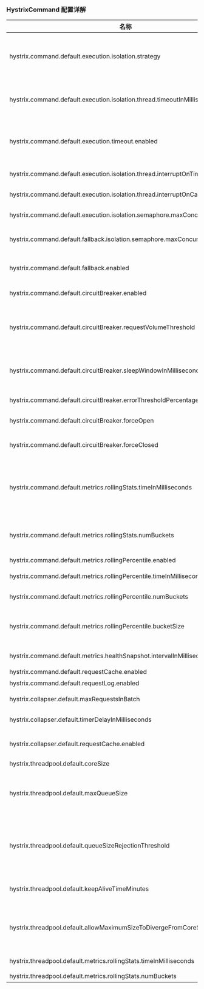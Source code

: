 
### HystrixCommand 配置详解

|名称|说明|
|----|----|
|hystrix.command.default.execution.isolation.strategy|该配置用来指定隔离策略，具体策略有下面 2 种<br>THREAD：线程隔离，在单独的线程上执行，并发请求受线程池大小的控制<br>SEMAPHORE：信号量隔离，在调用线程上执行，并发请求受信号量计数器的限制|
|hystrix.command.default.execution.isolation.thread.timeoutInMilliseconds|该配置用于 HystrixCommand 执行的超时时间设置，当 HystrixCommand 执行的时间超过了该配置所设置的数值后就会进入服务降级处理，单位是毫秒，默认值为 1000|
|hystrix.command.default.execution.timeout.enabled|该配置用于确定是否启用 execution.isolation.thread.timeoutInMilliseconds 设置的超时时间，默认值为 true.设置为 false 后 execution.isolation.thread.timeoutInMilliseconds 配置也将失效|
|hystrix.command.default.execution.isolation.thread.interruptOnTimeout|该配置用于确定 HystrixCommand 执行超时后是否需要中断它，默认值为 true|
|hystrix.command.default.execution.isolation.thread.interruptOnCancel|该配置用于确定 HystrixCommand 执行被取消时是否需要中断它，默认值为 false|
|hystrix.command.default.execution.isolation.semaphore.maxConcurrentRequests|该配置用于确定 Hystrix 使用信号量策略时最大的并发请求数|
|hystrix.command.default.fallback.isolation.semaphore.maxConcurrentRequests|该配置用于如果并发数达到该设置值，请求会被拒绝和抛出异常并且 fallback 不会被调用，默认值为 10|
|hystrix.command.default.fallback.enabled|该配置用于确定当执行失败或者请求被拒绝时，是否会尝试调用 hystrixCommand.getFallback()，默认值为 true|
|hystrix.command.default.circuitBreaker.enabled|该配置用来跟踪 circuit 的健康性，如果未达标则让 request 短路，默认值为 true|
|hystrix.command.default.circuitBreaker.requestVolumeThreshold|该配置用于设置一个 rolling window 内最小的请求数.如果设为 20，那么当一个 rolling window 的时间内（比如说 1 个 rolling window 是 10 秒）收到 19 个请求，即使 19 个请求都失败，也不会触发 circuit break，默认值为 20|
|hystrix.command.default.circuitBreaker.sleepWindowInMilliseconds|该配置用于设置一个触发短路的时间值，当该值设为 5000 时，则当触发 circuit break 后的 5000 毫秒内都会拒绝 request，也就是 5000 毫秒后才会关闭 circuit.默认值为 5000|
|hystrix.command.default.circuitBreaker.errorThresholdPercentage|该配置用于设置错误率阈值，当错误率超过此值时，所有请求都会触发 fallback，默认值为 50|
|hystrix.command.default.circuitBreaker.forceOpen|如果配置为 true，将强制打开熔断器，在这个状态下将拒绝所有请求，默认值为 false|
|hystrix.command.default.circuitBreaker.forceClosed|如果配置为 true，则将强制关闭熔断器，在这个状态下，不管错误率有多高，都允许请求，默认值为 false|
|hystrix.command.default.metrics.rollingStats.timeInMilliseconds|设置统计的时间窗口值，单位为毫秒.circuit break 的打开会根据 1 个 rolling window 的统计来计算.若 rolling window 被设为 10 000 毫秒，则 rolling window 会被分成多个 buckets，每个 bucket 包含 success、failure、timeout、rejection 的次数的统计信息.默认值为 10 000 毫秒|
|hystrix.command.default.metrics.rollingStats.numBuckets|设置一个 rolling window 被划分的数量，若 numBuckets=10、rolling window=10 000，那么一个 bucket 的时间即 1 秒.必须符合 rolling window%numberBuckets==0.默认值为 10|
|hystrix.command.default.metrics.rollingPercentile.enabled|是否开启指标的计算和跟踪，默认值为 true|
|hystrix.command.default.metrics.rollingPercentile.timeInMilliseconds|设置 rolling percentile window 的时间，默认值为 60 000 毫秒|
|hystrix.command.default.metrics.rollingPercentile.numBuckets|设置 rolling percentile window 的 numberBuckets，默认值为 6|
|hystrix.command.default.metrics.rollingPercentile.bucketSize|如果 bucket size=100、window=10 秒，若这 10 秒里有 500 次执行，只有最后 100 次执行会被统计到 bucket 里去.增加该值会增加内存开销及排序的开销.默认值为 100|
|hystrix.command.default.metrics.healthSnapshot.intervalInMilliseconds|用来计算影响断路器状态的健康快照的间隔等待时间，默认值为 500 毫秒|
|hystrix.command.default.requestCache.enabled|是否开启请求缓存功能，默认值为 true|
|hystrix.command.default.requestLog.enabled|记录日志到 HystrixRequestLog，默认值为 true|
|hystrix.collapser.default.maxRequestsInBatch|单次批处理的最大请求数，达到该数量触发批处理，默认为 Integer.MAX_VALUE|
|hystrix.collapser.default.timerDelayInMilliseconds|触发批处理的延迟，延迟也可以为创建批处理的时间与该值的和，默认值为 10 毫秒|
|hystrix.collapser.default.requestCache.enabled|是否启用对 HystrixCollapser.execute() 和 HystrixCollapser.queue() 的请求缓存，默认值为 true|
|hystrix.threadpool.default.coreSize|并发执行的最大线程数，默认值为 10|
|hystrix.threadpool.default.maxQueueSize|BlockingQueue 的最大队列数.当设为 -1 时，会使用 SynchronousQueue；值为正数时，会使用 LinkedBlcokingQueue.该设置只会在初始化时有效，之后不能修改 threadpool 的 queue size.默认值为 -1|
|hystrix.threadpool.default.queueSizeRejectionThreshold|即使没有达到 maxQueueSize，但若达到 queueSizeRejectionThreshold 该值后，请求也会被拒绝.因为 maxQueueSize 不能被动态修改，而 queueSizeRejectionThreshold 参数将允许我们动态设置该值.if maxQueueSize==-1，该字段将不起作用|
|hystrix.threadpool.default.keepAliveTimeMinutes|设置存活时间，单位为分钟.如果 coreSize 小于 maximumSize，那么该属性控制一个线程从实用完成到被释放的时间.默认值为 1 分钟|
|hystrix.threadpool.default.allowMaximumSizeToDivergeFromCoreSize|该属性允许 maximumSize 的配置生效.那么该值可以等于或高于 coreSize.设置 coreSize 小于 maximumSize 会创建一个线程池，该线程池可以支持 maximumSize 并发，但在相对不活动期间将向系统返回线程.默认值为 false|
|hystrix.threadpool.default.metrics.rollingStats.timeInMilliseconds|设置滚动时间窗的时间，单位为毫秒，默认值是 10 000|
|hystrix.threadpool.default.metrics.rollingStats.numBuckets|设置滚动时间窗划分桶的数量，默认值为 10|